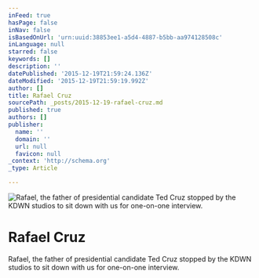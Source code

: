 ```yaml
---
inFeed: true
hasPage: false
inNav: false
isBasedOnUrl: 'urn:uuid:38853ee1-a5d4-4887-b5bb-aa974128508c'
inLanguage: null
starred: false
keywords: []
description: ''
datePublished: '2015-12-19T21:59:24.136Z'
dateModified: '2015-12-19T21:59:19.992Z'
author: []
title: Rafael Cruz
sourcePath: _posts/2015-12-19-rafael-cruz.md
published: true
authors: []
publisher:
  name: ''
  domain: ''
  url: null
  favicon: null
_context: 'http://schema.org'
_type: Article

---
```

![Rafael, the father of presidential candidate Ted Cruz stopped by the KDWN studios to sit down with us for one-on-one interview.](https://the-grid-user-content.s3-us-west-2.amazonaws.com/3d0593dc-1f33-46c7-952d-ebee21bb89cf.png)

# Rafael Cruz

Rafael, the father of presidential candidate Ted Cruz stopped by the KDWN studios to sit down with us for one-on-one interview.